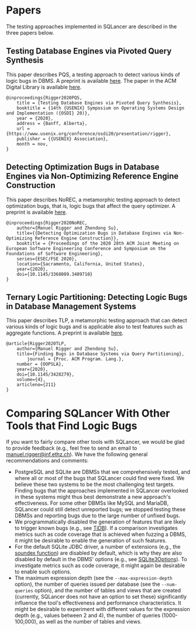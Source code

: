 # Papers

The testing approaches implemented in SQLancer are described in the three papers below.

## Testing Database Engines via Pivoted Query Synthesis

This paper describes PQS, a testing approach to detect various kinds of logic bugs in DBMS. 
A preprint is available [here](https://arxiv.org/pdf/2001.04174.pdf).
The paper in the ACM Digital Library is available [here](https://dl.acm.org/doi/10.5555/3488766.3488804).

```
@inproceedings{Rigger2020PQS,
	title = {Testing Database Engines via Pivoted Query Synthesis},
	booktitle = {14th {USENIX} Symposium on Operating Systems Design and Implementation ({OSDI} 20)},
	year = {2020},
	address = {Banff, Alberta},
	url = {https://www.usenix.org/conference/osdi20/presentation/rigger},
	publisher = {{USENIX} Association},
	month = nov,
}
```

## Detecting Optimization Bugs in Database Engines via Non-Optimizing Reference Engine Construction

This paper describes NoREC, a metamorphic testing approach to detect optimization bugs, that is, logic bugs that affect the query optimizer. A preprint is available [here](https://arxiv.org/abs/2007.08292).

```
@inproceedings{Rigger2020NoREC,
	author={Manuel Rigger and Zhendong Su},
	title={{Detecting Optimization Bugs in Database Engines via Non-Optimizing Reference Engine Construction}},
	booktitle = {Proceedings of the 2020 28th ACM Joint Meeting on European Software Engineering Conference and Symposium on the Foundations of Software Engineering},
	series={ESEC/FSE 2020},
	location={Sacramento, California, United States},
	year={2020},
	doi={10.1145/3368089.3409710}
}
```

## Ternary Logic Partitioning: Detecting Logic Bugs in Database Management Systems

This paper describes TLP, a metamorphic testing approach that can detect various kinds of logic bugs and is applicable also to test features such as aggregate functions. A preprint is available [here](https://www.manuelrigger.at/preprints/TLP.pdf).

```
@article{Rigger2020TLP,
	author={Manuel Rigger and Zhendong Su},
	title={Finding Bugs in Database Systems via Query Partitioning},
        journal = {Proc. ACM Program. Lang.},
	number = {OOPSLA},
	year={2020},
	doi={10.1145/3428279},
	volume={4},
	articleno={211}
}
```

# Comparing SQLancer With Other Tools that Find Logic Bugs

If you want to fairly compare other tools with SQLancer, we would be glad to provide feedback (e.g., feel free to send an email to manuel.rigger@inf.ethz.ch). We have the following general recommendations and comments:
* PostgreSQL and SQLite are DBMSs that we comprehensively tested, and where all or most of the bugs that SQLancer could find were fixed. We believe these two systems to be the most challenging test targets. Finding bugs that the approaches implemented in SQLancer overlooked in these systems might thus best demonstrate a new approach's effectiveness. For some other DBMSs like MySQL and MariaDB, SQLancer could still detect unreported bugs; we stopped testing these DBMSs and reporting bugs due to the large number of unfixed bugs.
* We programmatically disabled the generation of features that are likely to trigger known bugs (e.g., see [TiDB](https://github.com/sqlancer/sqlancer/blob/master/src/sqlancer/tidb/TiDBBugs.java)). If a comparison investigates metrics such as code coverage that is achieved when fuzzing a DBMS, it might be desirable to enable the generation of such features.
* For the default SQLite JDBC driver, a number of extensions (e.g., the [soundex function](https://sqlite.org/lang_corefunc.html#soundex)) are disabled by default, which is why they are also disabled by default in the DBMS' options (e.g., see [SQLite3Options](https://github.com/sqlancer/sqlancer/blob/c71b9741f680f4877fc5047445787ed184a5a5e0/src/sqlancer/sqlite3/SQLite3Options.java#L67)). To investigate metrics such as code coverage, it might again be desirable to enable such options.
* The maximum expression depth (see the `--max-expression-depth` option), the number of queries issued per database (see the `--num-queries` option), and the number of tables and views that are created (currently, SQLancer does not have an option to set these) significantly influence the tool's effectiveness and performance characteristics. It might be desirable to experiment with different values for the expression depth (e.g., values between 2 and 4), the number of queries (1000-100,000), as well as the number of tables and views.
